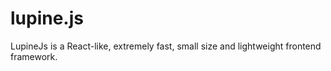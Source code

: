 # lupine.js

LupineJs is a React-like, extremely fast, small size and lightweight frontend framework.
